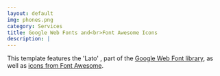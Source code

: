 ```yaml
---
layout: default
img: phones.png
category: Services
title: Google Web Fonts and<br>Font Awesome Icons
description: |
---
```

This template features the 'Lato' , part of the [Google Web Font library](http://www.google.com/fonts), as well as [icons from Font Awesome](http://fontawesome.io).
